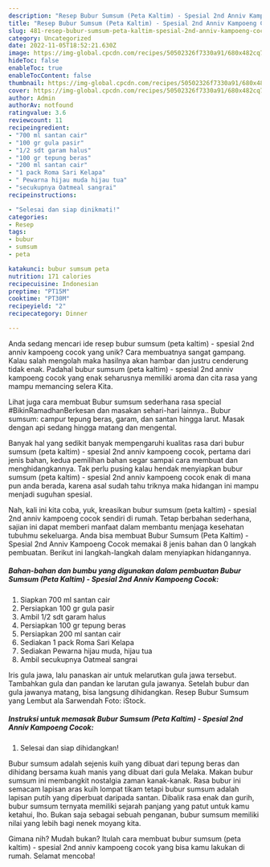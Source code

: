 ```yaml
---
description: "Resep Bubur Sumsum (Peta Kaltim) - Spesial 2nd Anniv Kampoeng Cocok yang Lezat"
title: "Resep Bubur Sumsum (Peta Kaltim) - Spesial 2nd Anniv Kampoeng Cocok yang Lezat"
slug: 481-resep-bubur-sumsum-peta-kaltim-spesial-2nd-anniv-kampoeng-cocok-yang-lezat
category: Uncategorized
date: 2022-11-05T18:52:21.630Z
image: https://img-global.cpcdn.com/recipes/50502326f7330a91/680x482cq70/bubur-sumsum-peta-kaltim-spesial-2nd-anniv-kampoeng-cocok-foto-resep-utama.jpg
hideToc: false
enableToc: true
enableTocContent: false
thumbnail: https://img-global.cpcdn.com/recipes/50502326f7330a91/680x482cq70/bubur-sumsum-peta-kaltim-spesial-2nd-anniv-kampoeng-cocok-foto-resep-utama.jpg
cover: https://img-global.cpcdn.com/recipes/50502326f7330a91/680x482cq70/bubur-sumsum-peta-kaltim-spesial-2nd-anniv-kampoeng-cocok-foto-resep-utama.jpg
author: Admin
authorAv: notfound
ratingvalue: 3.6
reviewcount: 11
recipeingredient:
- "700 ml santan cair"
- "100 gr gula pasir"
- "1/2 sdt garam halus"
- "100 gr tepung beras"
- "200 ml santan cair"
- "1 pack Roma Sari Kelapa"
- " Pewarna hijau muda hijau tua"
- "secukupnya Oatmeal sangrai"
recipeinstructions:

- "Selesai dan siap dinikmati!"
categories:
- Resep
tags:
- bubur
- sumsum
- peta

katakunci: bubur sumsum peta 
nutrition: 171 calories
recipecuisine: Indonesian
preptime: "PT15M"
cooktime: "PT30M"
recipeyield: "2"
recipecategory: Dinner

---
```





Anda sedang mencari ide resep bubur sumsum (peta kaltim) - spesial 2nd anniv kampoeng cocok yang unik? Cara membuatnya sangat gampang. Kalau salah mengolah maka hasilnya akan hambar dan justru cenderung tidak enak. Padahal bubur sumsum (peta kaltim) - spesial 2nd anniv kampoeng cocok yang enak seharusnya memiliki aroma dan cita rasa yang mampu memancing selera Kita.





Lihat juga cara membuat Bubur sumsum sederhana rasa special #BikinRamadhanBerkesan dan masakan sehari-hari lainnya.. Bubur sumsum: campur tepung beras, garam, dan santan hingga larut. Masak dengan api sedang hingga matang dan mengental.

Banyak hal yang sedikit banyak mempengaruhi kualitas rasa dari bubur sumsum (peta kaltim) - spesial 2nd anniv kampoeng cocok, pertama dari jenis bahan, kedua pemilihan bahan segar sampai cara membuat dan menghidangkannya. Tak perlu pusing kalau hendak menyiapkan bubur sumsum (peta kaltim) - spesial 2nd anniv kampoeng cocok enak di mana pun anda berada, karena asal sudah tahu triknya maka hidangan ini mampu menjadi suguhan spesial.






Nah, kali ini kita coba, yuk, kreasikan bubur sumsum (peta kaltim) - spesial 2nd anniv kampoeng cocok sendiri di rumah. Tetap berbahan sederhana, sajian ini dapat memberi manfaat dalam membantu menjaga kesehatan tubuhmu sekeluarga. Anda bisa membuat Bubur Sumsum (Peta Kaltim) - Spesial 2nd Anniv Kampoeng Cocok memakai 8 jenis bahan dan 0 langkah pembuatan. Berikut ini langkah-langkah dalam menyiapkan hidangannya.

<!--inarticleads1-->

##### Bahan-bahan dan bumbu yang digunakan dalam pembuatan Bubur Sumsum (Peta Kaltim) - Spesial 2nd Anniv Kampoeng Cocok:

1. Siapkan 700 ml santan cair
1. Persiapkan 100 gr gula pasir
1. Ambil 1/2 sdt garam halus
1. Persiapkan 100 gr tepung beras
1. Persiapkan 200 ml santan cair
1. Sediakan 1 pack Roma Sari Kelapa
1. Sediakan  Pewarna hijau muda, hijau tua
1. Ambil secukupnya Oatmeal sangrai


Iris gula jawa, lalu panaskan air untuk melarutkan gula jawa tersebut. Tambahkan gula dan pandan ke larutan gula jawanya. Setelah bubur dan gula jawanya matang, bisa langsung dihidangkan. Resep Bubur Sumsum yang Lembut ala Sarwendah Foto: iStock. 

<!--inarticleads2-->

##### Instruksi untuk memasak Bubur Sumsum (Peta Kaltim) - Spesial 2nd Anniv Kampoeng Cocok:


1. Selesai dan siap dihidangkan!

Bubur sumsum adalah sejenis kuih yang dibuat dari tepung beras dan dihidang bersama kuah manis yang dibuat dari gula Melaka. Makan bubur sumsum ini membangkit nostalgia zaman kanak-kanak. Rasa bubur ini semacam lapisan aras kuih lompat tikam tetapi bubur sumsum adalah lapisan putih yang diperbuat daripada santan. Dibalik rasa enak dan gurih, bubur sumsum ternyata memiliki sejarah panjang yang patut untuk kamu ketahui, lho. Bukan saja sebagai sebuah penganan, bubur sumsum memiliki nilai yang lebih bagi nenek moyang kita. 

Gimana nih? Mudah bukan? Itulah cara membuat bubur sumsum (peta kaltim) - spesial 2nd anniv kampoeng cocok yang bisa kamu lakukan di rumah. Selamat mencoba!
